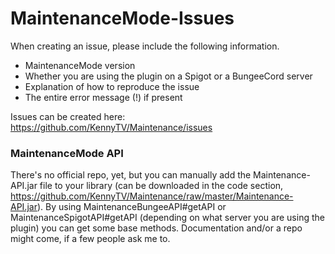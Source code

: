 # MaintenanceMode-Issues

When creating an issue, please include the following information.
- MaintenanceMode version
- Whether you are using the plugin on a Spigot or a BungeeCord server
- Explanation of how to reproduce the issue
- The entire error message (!) if present

Issues can be created here: https://github.com/KennyTV/Maintenance/issues

### MaintenanceMode API

There's no official repo, yet, but you can manually add the Maintenance-API.jar file to your library (can be downloaded in the code section, https://github.com/KennyTV/Maintenance/raw/master/Maintenance-API.jar).
By using MaintenanceBungeeAPI#getAPI or MaintenanceSpigotAPI#getAPI (depending on what server you are using the plugin) you can get some base methods. Documentation and/or a repo might come, if a few people ask me to.
